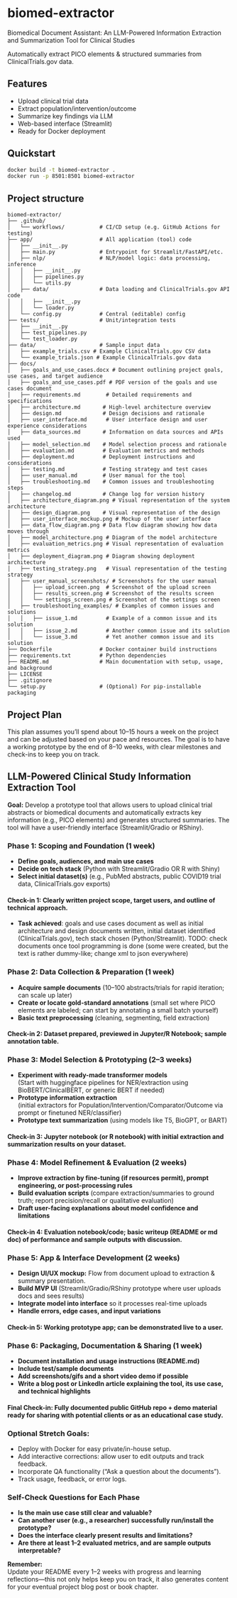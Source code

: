 # biomed-extractor
Biomedical Document Assistant: An LLM-Powered Information Extraction and Summarization Tool for Clinical Studies


Automatically extract PICO elements & structured summaries from ClinicalTrials.gov data.

## Features
- Upload clinical trial data
- Extract population/intervention/outcome
- Summarize key findings via LLM
- Web-based interface (Streamlit)
- Ready for Docker deployment

## Quickstart

```bash
docker build -t biomed-extractor .
docker run -p 8501:8501 biomed-extractor
```

## Project structure

```
biomed-extractor/
├── .github/
│   └── workflows/           # CI/CD setup (e.g. GitHub Actions for testing)
├── app/                     # All application (tool) code
│   ├── __init__.py
│   ├── main.py              # Entrypoint for Streamlit/FastAPI/etc.
│   ├── nlp/                 # NLP/model logic: data processing, inference
│   │   ├── __init__.py
│   │   ├── pipelines.py
│   │   └── utils.py
│   ├── data/                # Data loading and ClinicalTrials.gov API code
│   │   ├── __init__.py
│   │   └── loader.py
│   └── config.py            # Central (editable) config
├── tests/                   # Unit/integration tests
│   ├── __init__.py
│   ├── test_pipelines.py
│   └── test_loader.py
├── data/                    # Sample input data
│   ├── example_trials.csv # Example ClinicalTrials.gov CSV data
│   └── example_trials.json # Example ClinicalTrials.gov data
├── docs/
│   ├── goals_and_use_cases.docx # Document outlining project goals, use cases, and target audience
│   ├── goals_and_use_cases.pdf # PDF version of the goals and use cases document
│   ├── requirements.md        # Detailed requirements and specifications
│   ├── architecture.md       # High-level architecture overview
│   ├── design.md             # Design decisions and rationale  
│   ├── user_interface.md      # User interface design and user experience considerations
│   ├── data_sources.md       # Information on data sources and APIs used
│   ├── model_selection.md    # Model selection process and rationale
│   ├── evaluation.md         # Evaluation metrics and methods
│   ├── deployment.md         # Deployment instructions and considerations
│   ├── testing.md            # Testing strategy and test cases
│   ├── user_manual.md        # User manual for the tool
│   ├── troubleshooting.md    # Common issues and troubleshooting steps
│   ├── changelog.md          # Change log for version history
│   ├── architecture_diagram.png # Visual representation of the system architecture
│   ├── design_diagram.png    # Visual representation of the design
│   ├── user_interface_mockup.png # Mockup of the user interface
│   ├── data_flow_diagram.png # Data flow diagram showing how data moves through
│   ├── model_architecture.png # Diagram of the model architecture
│   ├── evaluation_metrics.png # Visual representation of evaluation metrics
│   ├── deployment_diagram.png # Diagram showing deployment architecture
│   ├── testing_strategy.png   # Visual representation of the testing strategy
│   ├── user_manual_screenshots/ # Screenshots for the user manual
│   │   ├── upload_screen.png  # Screenshot of the upload screen
│   │   ├── results_screen.png # Screenshot of the results screen
│   │   └── settings_screen.png # Screenshot of the settings screen
│   ├── troubleshooting_examples/ # Examples of common issues and solutions
│   │   ├── issue_1.md         # Example of a common issue and its solution
│   │   ├── issue_2.md         # Another common issue and its solution
│   │   └── issue_3.md         # Yet another common issue and its solution
├── Dockerfile               # Docker container build instructions
├── requirements.txt         # Python dependencies
├── README.md                # Main documentation with setup, usage, and background
├── LICENSE
├── .gitignore
└── setup.py                 # (Optional) For pip-installable packaging
```
## Project Plan

This plan assumes you’ll spend about 10–15 hours a week on the project and can be adjusted based on your pace and resources. The goal is to have a working prototype by the end of 8–10 weeks, with clear milestones and check-ins to keep you on track.


## **LLM-Powered Clinical Study Information Extraction Tool**
**Goal:** Develop a prototype tool that allows users to upload clinical trial abstracts or biomedical documents and automatically extracts key information (e.g., PICO elements) and generates structured summaries. The tool will have a user-friendly interface (Streamlit/Gradio or RShiny).



### **Phase 1: Scoping and Foundation (1 week)**
- **Define goals, audiences, and main use cases**
- **Decide on tech stack** (Python with Streamlit/Gradio OR R with Shiny)
- **Select initial dataset(s)** (e.g., PubMed abstracts, public COVID19 trial data, ClinicalTrials.gov exports)
#### **Check-in 1:** Clearly written project scope, target users, and outline of technical approach.
- **Task achieved**: goals and use cases document as well as initial architecture and design documents written, initial dataset identified (ClinicalTrials.gov), tech stack chosen (Python/Streamlit).
TODO: check documents once tool programming is done (some were created, but the text is rather dummy-like; change xml to json everywhere)


### **Phase 2: Data Collection & Preparation (1 week)**
- **Acquire sample documents** (10–100 abstracts/trials for rapid iteration; can scale up later)
- **Create or locate gold-standard annotations** (small set where PICO elements are labeled; can start by annotating a small batch yourself)
- **Basic text preprocessing** (cleaning, segmenting, field extraction)
#### **Check-in 2:** Dataset prepared, previewed in Jupyter/R Notebook; sample annotation table.


### **Phase 3: Model Selection & Prototyping (2–3 weeks)**
- **Experiment with ready-made transformer models**  
  (Start with huggingface pipelines for NER/extraction using BioBERT/ClinicalBERT, or generic BERT if needed)
- **Prototype information extraction**  
  (initial extractors for Population/Intervention/Comparator/Outcome via prompt or finetuned NER/classifier)
- **Prototype text summarization** (using models like T5, BioGPT, or BART)
#### **Check-in 3:** Jupyter notebook (or R notebook) with initial extraction and summarization results on your dataset.


### **Phase 4: Model Refinement & Evaluation (2 weeks)**
- **Improve extraction by fine-tuning (if resources permit), prompt engineering, or post-processing rules**
- **Build evaluation scripts** (compare extraction/summaries to ground truth; report precision/recall or qualitative evaluation)
- **Draft user-facing explanations about model confidence and limitations**
#### **Check-in 4:** Evaluation notebook/code; basic writeup (README or md doc) of performance and sample outputs with discussion.



### **Phase 5: App & Interface Development (2 weeks)**
- **Design UI/UX mockup:** Flow from document upload to extraction & summary presentation.
- **Build MVP UI** (Streamlit/Gradio/RShiny prototype where user uploads docs and sees results)
- **Integrate model into interface** so it processes real-time uploads
- **Handle errors, edge cases, and input variations**
#### **Check-in 5:** Working prototype app; can be demonstrated live to a user.



### **Phase 6: Packaging, Documentation & Sharing (1 week)**
- **Document installation and usage instructions (README.md)**
- **Include test/sample documents**
- **Add screenshots/gifs and a short video demo if possible**
- **Write a blog post or LinkedIn article explaining the tool, its use case, and technical highlights**
#### **Final Check-in:** Fully documented public GitHub repo + demo material ready for sharing with potential clients or as an educational case study.



### **Optional Stretch Goals:**
- Deploy with Docker for easy private/in-house setup.
- Add interactive corrections: allow user to edit outputs and track feedback.
- Incorporate QA functionality (“Ask a question about the documents”).
- Track usage, feedback, or error logs.



### **Self-Check Questions for Each Phase**
- **Is the main use case still clear and valuable?**
- **Can another user (e.g., a researcher) successfully run/install the prototype?**
- **Does the interface clearly present results and limitations?**
- **Are there at least 1–2 evaluated metrics, and are sample outputs interpretable?**



**Remember:**  
Update your README every 1–2 weeks with progress and learning reflections—this not only helps keep you on track, it also generates content for your eventual project blog post or book chapter.

